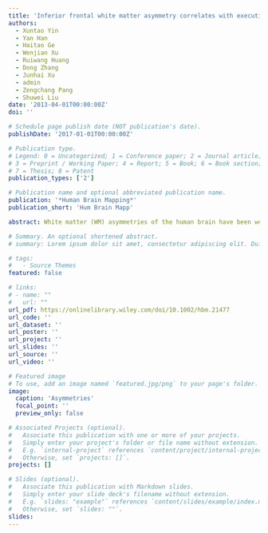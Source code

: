 ```yaml
---
title: 'Inferior frontal white matter asymmetry correlates with executive control of attention'
authors:
  - Xuntao Yin
  - Yan Han
  - Haitao Ge
  - Wenjian Xu
  - Ruiwang Huang
  - Dong Zhang
  - Junhai Xu
  - admin
  - Zengchang Pang
  - Shuwei Liu
date: '2013-04-01T00:00:00Z'
doi: ''

# Schedule page publish date (NOT publication's date).
publishDate: '2017-01-01T00:00:00Z'

# Publication type.
# Legend: 0 = Uncategorized; 1 = Conference paper; 2 = Journal article;
# 3 = Preprint / Working Paper; 4 = Report; 5 = Book; 6 = Book section;
# 7 = Thesis; 8 = Patent
publication_types: ['2']

# Publication name and optional abbreviated publication name.
publication: '*Human Brain Mapping*'
publication_short: 'Hum Brain Mapp'

abstract: White matter (WM) asymmetries of the human brain have been well documented using diffusion tensor imaging (DTI). However, the relationship between WM asymmetry pattern and cognitive performance is poorly understood. By means of tract-based spatial statistics (TBSS) and voxel-based analyses of whole brain, this study examined the WM asymmetries and the correlations between WM integrity/asymmetries and three distinct components of attention, namely alerting, orienting, and executive control (EC), which were assessed by attention network test (ANT). We revealed a number of WM anisotropy asymmetries, including leftward asymmetry of cingulum, corticospinal tract and cerebral peduncle, rightward asymmetry of internal capsule, superior longitudinal fasciculus and posterior corona radiata, as well as heterogeneous asymmetries in anterior corpus callosum and anterior corona radiata (ACR). Moreover, specific correlation was found between asymmetric pattern of inferior frontal ACR and EC performance. Additionally, this study also proposed that there were no significant relationships of WM anisotropy asymmetries to alerting and orienting functions. Further clusters of interest analyses and probabilistic fiber tracking validated our findings. In conclusion, there are a number of differences in WM integrity between human brain hemispheres. Specially, the anisotropy asymmetry in inferior frontal ACR plays a crucial role in EC function. Our finding is supportive of the functional studies of inferior frontal regions and in keeping with the theory of the brain lateralization on human ventral attention system.

# Summary. An optional shortened abstract.
# summary: Lorem ipsum dolor sit amet, consectetur adipiscing elit. Duis posuere tellus ac convallis placerat. Proin tincidunt magna sed ex sollicitudin condimentum.

# tags:
#   - Source Themes
featured: false

# links:
# - name: ""
#   url: ""
url_pdf: https://onlinelibrary.wiley.com/doi/10.1002/hbm.21477
url_code: ''
url_dataset: ''
url_poster: ''
url_project: ''
url_slides: ''
url_source: ''
url_video: ''

# Featured image
# To use, add an image named `featured.jpg/png` to your page's folder.
image:
  caption: 'Asymmetries'
  focal_point: ''
  preview_only: false

# Associated Projects (optional).
#   Associate this publication with one or more of your projects.
#   Simply enter your project's folder or file name without extension.
#   E.g. `internal-project` references `content/project/internal-project/index.md`.
#   Otherwise, set `projects: []`.
projects: []

# Slides (optional).
#   Associate this publication with Markdown slides.
#   Simply enter your slide deck's filename without extension.
#   E.g. `slides: "example"` references `content/slides/example/index.md`.
#   Otherwise, set `slides: ""`.
slides:
---
```

